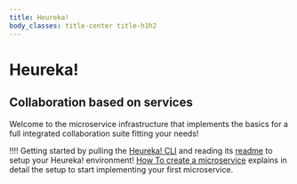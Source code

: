 ```yaml
---
title: Heureka!
body_classes: title-center title-h1h2
---
```


# Heureka!
## Collaboration based on services

Welcome to the microservice infrastructure that implements the basics for a full integrated collaboration suite fitting your needs!

!!!! Getting started by pulling the [Heureka! CLI](https://github.com/SOTETO/heureka) and reading its [readme](https://github.com/SOTETO/heureka#readme) to setup your Heureka! environment! [How To create a microservice](../how-to/create-a-microservice) explains in detail the setup to start implementing your first microservice.

